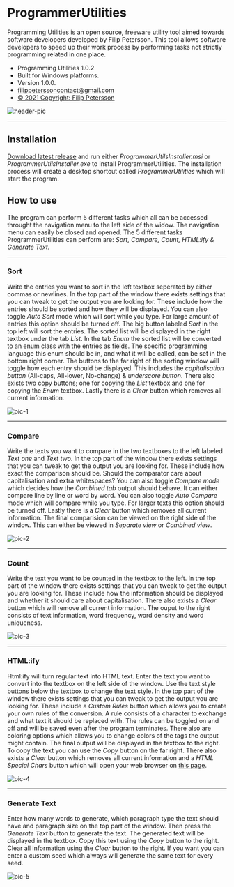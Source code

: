 # ProgrammerUtilities

Programming Utilities is an open source, freeware utility tool aimed towards software developers developed by Filip Petersson. This tool allows software developers to speed up their work process by performing tasks not strictly programming related in one place.

* Programming Utilities 1.0.2
* Built for Windows platforms.
* Version 1.0.0.
* [filippeterssoncontact@gmail.com](mailto:filippeterssoncontact@gmail.com)
* [© 2021 Copyright: Filip Petersson](https://zmarfan.github.io./index.html)

![header-pic](https://github.com/Zmarfan/ProgrammerUtils/blob/main/ProgrammerUtilsInstaller/src/FullLogo.jpg?raw=true)

---

## Installation

[Download latest release](https://github.com/Zmarfan/ProgrammerUtilities/releases) and run either *ProgrammerUtilsInstaller.msi* or *ProgrammerUtilsInstaller.exe* to install ProgrammerUtilities. The installation process will create a desktop shortcut called *ProgrammerUtilities* which will start the program. 

## How to use

The program can perform 5 different tasks which all can be accessed throught the navigation menu to the left side of the widow. The navigation menu can easily be closed and opened. The 5 different tasks ProgrammerUtilities can perform are: *Sort, Compare, Count, HTML:ify & Generate Text.*

---

### Sort

Write the entries you want to sort in the left textbox seperated by either commas or newlines. In the top part of the window there exists settings that you can tweak to get the output you are looking for. These include how the entries should be sorted and how they will be displayed. You can also toggle *Auto Sort* mode which will sort while you type. For large amount of entries this option should be turned off. The big button labeled *Sort* in the top left will sort the entries. The sorted list will be displayed in the right textbox under the tab *List*. In the tab *Enum* the sorted list will be converted to an enum class with the entries as fields. The specific programming language this enum should be in, and what it will be called, can be set in the bottom right corner. The buttons to the far right of the sorting window will toggle how each entry should be displayed. This includes the *capitalisation button* (All-caps, All-lower, No-change) & *underscore button*. There also exists two copy buttons; one for copying the *List* textbox and one for copying the *Enum* textbox. Lastly there is a *Clear* button which removes all current information.

![pic-1](https://github.com/Zmarfan/ProgrammerUtils/blob/main/ReadmeScreenshots/Sort1.jpg?raw=true)

---

### Compare

Write the texts you want to compare in the two textboxes to the left labeled *Text one* and *Text two*. In the top part of the window there exists settings that you can tweak to get the output you are looking for. These include how exact the comparison should be. Should the comparator care about capitalisation and extra whitespaces? You can also toggle *Compare mode* which decides how the *Combined tab* output should behave. It can either compare line by line or word by word. You can also toggle *Auto Compare* mode which will compare while you type. For larger texts this option should be turned off. Lastly there is a *Clear* button which removes all current information. The final comparision can be viewed on the right side of the window. This can either be viewed in *Separate view* or *Combined view*. 

![pic-2](https://github.com/Zmarfan/ProgrammerUtils/blob/main/ReadmeScreenshots/Compare1.jpg?raw=true)

---

### Count

Write the text you want to be counted in the textbox to the left. In the top part of the window there exists settings that you can tweak to get the output you are looking for. These include how the information should be displayed and whether it should care about capitalisation. There also exists a *Clear* button which will remove all current information. The ouput to the right consists of text information, word frequency, word density and word uniqueness.

![pic-3](https://github.com/Zmarfan/ProgrammerUtils/blob/main/ReadmeScreenshots/Count1.jpg?raw=true)

---

### HTML:ify

Html:ify will turn regular text into HTML text. Enter the text you want to convert into the textbox on the left side of the window. Use the text style buttons below the textbox to change the text style. In the top part of the window there exists settings that you can tweak to get the output you are looking for. These include a *Custom Rules* button which allows you to create your own rules of the conversion. A rule consists of a character to exchange and what text it should be replaced with. The rules can be toggled on and off and will be saved even after the program terminates. There also are coloring options which allows you to change colors of the tags the output might contain. The final output will be displayed in the textbox to the right. To copy the text you can use the *Copy* button on the far right. There also exists a *Clear* button which removes all current information and a *HTML Special Chars* button which will open your web browser on [this page](https://www.html.am/reference/html-special-characters.cfm).

![pic-4](https://github.com/Zmarfan/ProgrammerUtils/blob/main/ReadmeScreenshots/HTML1.jpg?raw=true)

---

### Generate Text

Enter how many words to generate, which paragraph type the text should have and paragraph size on the top part of the window. Then press the *Generate Text* button to generate the text. The generated text will be displayed in the textbox. Copy this text using the *Copy* button to the right. Clear all information using the *Clear* button to the right. If you want you can enter a custom seed which always will generate the same text for every seed.

![pic-5](https://github.com/Zmarfan/ProgrammerUtils/blob/main/ReadmeScreenshots/Generate1.jpg?raw=true)
